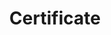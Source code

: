 ---
title: Certificate
menu:
  product_voyager_5.0.0-rc.11:
    identifier: certificate-guides
    name: Certificate
    parent: guides
    weight: 80
menu_name: product_voyager_5.0.0-rc.11
---